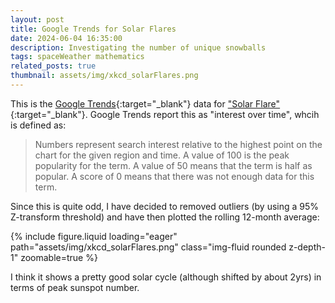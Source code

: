 ```yaml
---
layout: post
title: Google Trends for Solar Flares
date: 2024-06-04 16:35:00
description: Investigating the number of unique snowballs
tags: spaceWeather mathematics
related_posts: true
thumbnail: assets/img/xkcd_solarFlares.png
---
```


This is the [Google Trends](https://trends.google.com/trends/){:target="\_blank"} data for ["Solar Flare"](https://trends.google.com/trends/explore?date=all&geo=GB&q=solar%20flare&hl=en-GB){:target="\_blank"}. Google Trends report this as "interest over time", whcih is defined as:

> Numbers represent search interest relative to the highest point on the chart for the given region and time. A value of 100 is the peak popularity for the term. A value of 50 means that the term is half as popular. A score of 0 means that there was not enough data for this term.

Since this is quite odd, I have decided to removed outliers (by using a 95% Z-transform threshold) and have then plotted the rolling 12-month average:

<div class="row mt-3">
    <div class="col-sm mt-3 mt-md-0">
        {% include figure.liquid loading="eager" path="assets/img/xkcd_solarFlares.png" class="img-fluid rounded z-depth-1" zoomable=true %}
    </div>
</div>

I think it shows a pretty good solar cycle (although shifted by about 2yrs) in terms of peak sunspot number.
